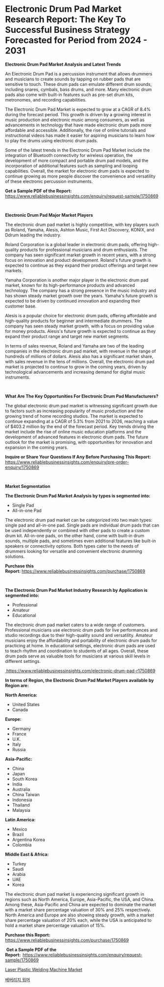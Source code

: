 <p><h1>Electronic Drum Pad Market Research Report: The Key To Successful Business Strategy Forecasted for Period from 2024 - 2031</h1></p><p><strong>Electronic Drum Pad Market Analysis and Latest Trends</strong></p>
<p><p>An Electronic Drum Pad is a percussion instrument that allows drummers and musicians to create sounds by tapping on rubber pads that are sensitive to touch. These drum pads can emulate different drum sounds, including snares, cymbals, bass drums, and more. Many electronic drum pads also come with built-in features such as pre-set drum kits, metronomes, and recording capabilities.</p><p>The Electronic Drum Pad Market is expected to grow at a CAGR of 8.4% during the forecast period. This growth is driven by a growing interest in music production and electronic music among consumers, as well as advancements in technology that have made electronic drum pads more affordable and accessible. Additionally, the rise of online tutorials and instructional videos has made it easier for aspiring musicians to learn how to play the drums using electronic drum pads.</p><p>Some of the latest trends in the Electronic Drum Pad Market include the integration of Bluetooth connectivity for wireless operation, the development of more compact and portable drum pad models, and the incorporation of additional features such as sampling and looping capabilities. Overall, the market for electronic drum pads is expected to continue growing as more people discover the convenience and versatility of these electronic percussion instruments.</p></p>
<p><strong>Get a Sample PDF of the Report:&nbsp;</strong> <a href="https://www.reliablebusinessinsights.com/enquiry/request-sample/1750869">https://www.reliablebusinessinsights.com/enquiry/request-sample/1750869</a></p>
<p>&nbsp;</p>
<p><strong>Electronic Drum Pad Major Market Players</strong></p>
<p><p>The electronic drum pad market is highly competitive, with key players such as Roland, Yamaha, Alesis, Ashton Music, First Act Discovery, KONIX, and Ddrum leading the industry. </p><p>Roland Corporation is a global leader in electronic drum pads, offering high-quality products for professional musicians and drum enthusiasts. The company has seen significant market growth in recent years, with a strong focus on innovation and product development. Roland's future growth is expected to continue as they expand their product offerings and target new markets.</p><p>Yamaha Corporation is another major player in the electronic drum pad market, known for its high-performance products and advanced technology. The company has a strong presence in the music industry and has shown steady market growth over the years. Yamaha's future growth is expected to be driven by continued innovation and expanding their customer base.</p><p>Alesis is a popular choice for electronic drum pads, offering affordable and high-quality products for beginner and intermediate drummers. The company has seen steady market growth, with a focus on providing value for money products. Alesis's future growth is expected to continue as they expand their product range and target new market segments.</p><p>In terms of sales revenue, Roland and Yamaha are two of the leading companies in the electronic drum pad market, with revenue in the range of hundreds of millions of dollars. Alesis also has a significant market share, with sales revenue in the tens of millions. Overall, the electronic drum pad market is projected to continue to grow in the coming years, driven by technological advancements and increasing demand for digital music instruments.</p></p>
<p>&nbsp;</p>
<p><strong>What Are The Key Opportunities For Electronic Drum Pad Manufacturers?</strong></p>
<p><p>The global electronic drum pad market is witnessing significant growth due to factors such as increasing popularity of music production and the growing trend of home recording studios. The market is expected to continue expanding at a CAGR of 5.3% from 2021 to 2026, reaching a value of $403.2 million by the end of the forecast period. Key trends driving the market include the rise of online music education platforms and the development of advanced features in electronic drum pads. The future outlook for the market is promising, with opportunities for innovation and expansion in the coming years.</p></p>
<p><strong>Inquire or Share Your Questions If Any Before Purchasing This Report:</strong> <a href="https://www.reliablebusinessinsights.com/enquiry/pre-order-enquiry/1750869">https://www.reliablebusinessinsights.com/enquiry/pre-order-enquiry/1750869</a></p>
<p>&nbsp;</p>
<p><strong>Market Segmentation</strong></p>
<p><strong>The Electronic Drum Pad Market Analysis by types is segmented into:</strong></p>
<p><ul><li>Single Pad</li><li>All-in-one Pad</li></ul></p>
<p><p>The electronic drum pad market can be categorized into two main types: single pad and all-in-one pad. Single pads are individual drum pads that can be used independently or combined with other pads to create a custom drum kit. All-in-one pads, on the other hand, come with built-in drum sounds, multiple pads, and sometimes even additional features like built-in speakers or connectivity options. Both types cater to the needs of drummers looking for versatile and convenient electronic drumming solutions.</p></p>
<p><strong>Purchase this Report:&nbsp;</strong><a href="https://www.reliablebusinessinsights.com/purchase/1750869">https://www.reliablebusinessinsights.com/purchase/1750869</a></p>
<p>&nbsp;</p>
<p><strong>The Electronic Drum Pad Market Industry Research by Application is segmented into:</strong></p>
<p><ul><li>Professional</li><li>Amateur</li><li>Educational</li></ul></p>
<p><p>The electronic drum pad market caters to a wide range of customers. Professional musicians use electronic drum pads for live performances and studio recordings due to their high-quality sound and versatility. Amateur musicians enjoy the affordability and portability of electronic drum pads for practicing at home. In educational settings, electronic drum pads are used to teach rhythm and coordination to students of all ages. Overall, these drum pads serve as valuable tools for musicians at various skill levels in different settings.</p></p>
<p><a href="https://www.reliablebusinessinsights.com/electronic-drum-pad-r1750869">&nbsp;https://www.reliablebusinessinsights.com/electronic-drum-pad-r1750869</a></p>
<p><strong>In terms of Region, the Electronic Drum Pad Market Players available by Region are:</strong></p>
<p>
    <p> <strong> North America: </strong>
        <ul>
            <li>United States</li>
            <li>Canada</li>
        </ul>
        </p> 
    <p> <strong> Europe: </strong>
        <ul>
            <li>Germany</li>
            <li>France</li>
            <li>U.K.</li>
            <li>Italy</li>
            <li>Russia</li>
        </ul>
        </p> 
    <p> <strong> Asia-Pacific: </strong>
        <ul>
            <li>China</li>
            <li>Japan</li>
            <li>South Korea</li>
            <li>India</li>
            <li>Australia</li>
            <li>China Taiwan</li>
            <li>Indonesia</li>
            <li>Thailand</li>
            <li>Malaysia</li>
        </ul>
        </p> 
    <p> <strong> Latin America: </strong>
        <ul>
            <li>Mexico</li>
            <li>Brazil</li>
            <li>Argentina Korea</li>
            <li>Colombia</li>
        </ul>
        </p> 
    <p> <strong> Middle East & Africa: </strong>
        <ul>
            <li>Turkey</li>
            <li>Saudi</li>
            <li>Arabia</li>
            <li>UAE</li>
            <li>Korea</li>
        </ul>
    </p>
    </p>
<p><p>The electronic drum pad market is experiencing significant growth in regions such as North America, Europe, Asia-Pacific, the USA, and China. Among these, Asia-Pacific and China are expected to dominate the market with a market share percentage valuation of 30% and 25% respectively. North America and Europe are also showing steady growth, with a market share percentage valuation of 20% each, while the USA is anticipated to hold a market share percentage valuation of 15%.</p></p>
<p><strong>Purchase this Report: </strong><a href="https://www.reliablebusinessinsights.com/purchase/1750869">https://www.reliablebusinessinsights.com/purchase/1750869</a></p>
<p>&nbsp;<strong>Get a Sample PDF of the Report:&nbsp;&nbsp;</strong><a href="https://www.reliablebusinessinsights.com/enquiry/request-sample/1750869">https://www.reliablebusinessinsights.com/enquiry/request-sample/1750869</a></p>
<p><strong></strong></p>
<p><p><a href="https://issuu.com/reportprime-2/docs/laser-plastic-welding-machine-market-size-2030.ppt">Laser Plastic Welding Machine Market</a></p><p><a href="https://medium.com/@rowedrowe/%EA%B8%80%EB%A1%9C%EB%B2%8C-%EC%9D%8C%EB%A3%8C-%EC%98%A8%EC%97%B4%EA%B8%B0-%EC%82%B0%EC%97%85-%EC%9C%A0%ED%98%95-%EC%9D%91%EC%9A%A9-%EC%8B%9C%EC%9E%A5-%EC%B0%B8%EA%B0%80%EC%9E%90-%EC%A7%80%EC%97%AD-%EC%84%B1%EC%9E%A5-%EB%B6%84%EC%84%9D-%EB%B0%8F-%EB%AF%B8%EB%9E%98-%EC%8B%9C%EB%82%98%EB%A6%AC%EC%98%A4-2024-2031-822cc76bc482">베버리지 워머</a></p></p>